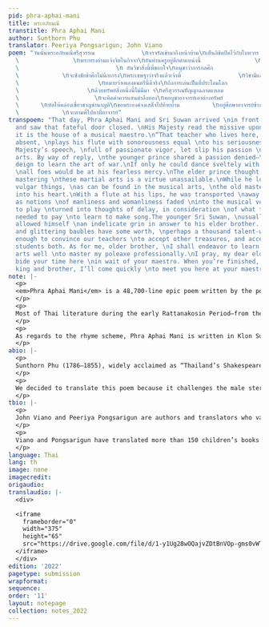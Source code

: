 ```yaml
---
pid: phra-aphai-mani
title: พระอภัยมณี
transtitle: Phra Aphai Mani
author: Sunthorn Phu
translator: Peeriya Pongsarigun; John Viano
poem: "วันนั้นพระอภัยมณีศรีสุวรรณ             \nจรจรัลเข้ามาถึงหน้าบ้าน\nเห็นลิขิตปิดไว้กับใบทวาร
  \               \nพระทรงอ่านแจ้งจิตในกิจจา\nอันท่านครูอยู่ตึกตำแหน่งนี้               \nฝีปากปี่เป่าเสนาะเพราะหนักหนา\nจึงดำรัสตรัสแก่ยา
  \                           \n อันวิชาสิ่งนี้พี่ชอบใจ\nอนุชาว่าการกลศึก                             \nน้องนี้นึกรักมาแต่ไหนไหน\nถ้าเรียนรู้รำกระบองได้ว่องไว
  \            \nจะชิงชัยข้าศึกไม่นึกเกรง\nพระเชษฐาว่าจริงแล้วเจ้าพี่                \nวิชามีแล้วใครไม่ข่มเหง\nแต่ใจพี่นี้รักทางนักเลง
  \                      \nหมายว่าเพลงดนตรีนี้ดีจริง\nถึงการเล่นเป็นที่ประโลมโลก             \nได้ดับโศกสูญหายทั้งชายหญิง\nแต่ขัดสนจนจิตคิดประวิง
  \                   \nด้วยทรัพย์สิ่งหนึ่งนี้ไม่มีมา ฯ\nศรีสุวรรณปัญญาฉลาดแหลม             \nจึงยิ้มแย้มเยื้อนตอบพระเชษฐา\nธำมรงค์เรือนมณีมีราคา
  \                     \nจะคิดค่าควรแสนตำลึงทอง\nพอบูชาอาจารย์เอาต่างทรัพย์            \nเห็นจะรับสอนสั่งเราทั้งสอง\nอันตัวน้องนี้จะอยู่ด้วยครูกระบอง
  \      \nหัดให้คล่องเชี่ยวชาญชำนาญดี\nขอพระองค์จงเสด็จไปท้ายบ้าน         \nอยู่ศึกษาอาจารย์ข้างดีดสี\nครั้นเสร็จสมปรารถนาไม่ช้าที
  \            \nจะตามพี่ไปหาที่อาจารย์"
transpoem: "That day, Phra Aphai Mani and Sri Suwan arrived \nin front of the house
  and saw that fateful door closed. \nHis Majesty read the missive upon it, \nproving
  it is the house of a musical maestro.\n“That teacher who lives here, yet is now
  absent, \nplays his flute with sonorousness equal \nto his seriousness.” Thus, His
  Majesty’s speech, \nfull of passionate vigor, let slip his passion \nfor the musical
  arts. By way of reply, \nthe younger prince shared a passion denied­—\nthat he should
  deign to learn the art of war.\nIf only he could dance sveltely with his poleaxe,
  \nall foes would be at his fearless mercy.\nThe elder prince thought, it’s true,
  mastering \nthese martial arts is a virtue unassailable.\nWhile he longed for more
  vulgar things, \nas can be found in the musical arts, \nthe old master’s song crept
  into his heart.\nWith a flute at his lips, he was transported \naway from his struggles
  as notions \nof manliness and womanliness faded \ninto the musical void.His longing
  to play \nturned into thoughts of delay, in consideration \nof what treasure he
  needed to pay \nto learn to make song.The younger Sri Suwan, \nusually quite cunning,
  allowed himself \nan indelicate grin in answer to his elder brother. \nMy rings
  and glittering baubles have some worth, \nperhaps a thousand talent-weights of gold—\nPerhaps
  enough to convince our teachers \nto accept other treasures, and accept us \nas
  students both. As for me, older brother, \nI shall endeavor to learn my martial
  arts well \nto master my poleaxe professionally.\nI pray, my dear elder brother,
  bide your time here \nin wait of your maestro. When you’re finished, \nmy artistic
  king and brother, I’ll come quickly \nto meet you here at your maestro’s place."
note: |-
  <p>
  <em>Phra Aphai Mani</em> is a 48,700-line epic poem written by the poet Sunthorn Phu between 1821 and 1845. The male protagonist of the poem is Phra Aphai Mani, a keen musician who plays the flute. Nineteenth-century Thai literature was often centered on male warrior figures known for their martial prowess. For example, <em>I-nao</em>, written during the early Rattanakosin Period, portrays the titular protagonist as an expert in the use of daggers. <em>Kraithong</em> by King Rama II is about a hero who kills crocodiles. <em>Khobut</em>, written by Sunthorn Phu during the reign of King Rama I, is about Kobut, the son of the Sun, who has special power to resurrect the dead. <em>Singha Krai Phop</em>, also written by Sunthorn Phu during the reign of King Rama II and III, is about a child raised by a giant demon who drinks milk from a lion during infancy.
  </p>
  <p>
  Most of Thai literature during the early Rattanakosin Period—from the reign of King Rama to that of King Rama IV—was written by or for the monarchy. Therefore, the masculine stereotype was emphasized to glorify the King’s power. Male characters were usually heroes and warriors who protected their kingdom. <em>Phra Aphai Mani</em> is different. Originally, Sunthorn Phu wrote the poem due to financial issues, as he was imprisoned after injuring a high-ranking officer. He had the freedom to break such stereotypes. He depicted Phra Aphai Mani as a musician who does not have any superpowers or martial skills. He uses his musical mastery to charm and flirt with women. He is not a fighter and is rather sentimental. In fact, Phra Aphai Mani echoes the personality of Sunthorn Phu himself in many ways. For instance, Sunthorn Phu was famously known as an alcoholic who, when drunk, followed his feelings and passions rather than rationality. Sunthorn Phu was also an incorrigible flirt and had two wives and numerous lovers. In much the same way, Phra Aphai Mani has five wives.
  </p>
  <p>
  As regards to the rhyme scheme, Phra Aphai Mani is written in Klon Suphap. Each line consists of seven to nine syllables. Each stanza has two lines and each line is divided into two clauses. There is a complex set of rhymes, and Sunthorn Phu’s signature scheme of internal rhyming adds complication to it. He rhymes the syllables within each clause as opposed to rhyming across clauses.
  </p>
abio: |-
  <p>
  Sunthorn Phu (1786–1855), widely acclaimed as “Thailand’s Shakespeare,” lived during the Rattanakosin Period between the reigns of King Rama I and King Rama IV. He was famous for his epic poetry and memoirs. He invented “internal rhyming” — rhymes within each half-line in addition to the standard Klon Suphap rhyme scheme — which became his signature. In 1986, he was honored by UNESCO as a world poet, and Thai children study his poems to this day.
  </p>
  <p>
  We decided to translate this poem because it challenges the male stereotype of warriorship. Sunthorn Phu rejects this stereotype by portraying the lead character, Phra Aphai Mani, as a keen musician instead of a great warrior. We would also like to raise awareness of the works of Thailand’s most celebrated author — Amazon currently has only one listing for Phu’s work. It is nonetheless challenging to transfer the beautiful rhymes of Thai into another language, and most of Sunthorn Phu’s works are lengthy.
  </p>
tbio: |-
  <p>
  John Viano and Peeriya Pongsarigun are authors and translators who value the importance of creating English language rhyme schemes which echo that of their sources, while accurately communicating the author’s message. They co-founded the company InterThaiMedia LLC to create media that brings people together across languages and cultures. InterThaiMedia’s first project was <em>Can You Carry Me?</em>, a children’s book by Viano and Pongasrigun about sibling rivalry. Their second project was <em>Calm</em> by Cheewan Wisasa, an IBBY Honor List book that tells the story of children using their superpower of mindfulness to manage their feelings.
  </p>
  <p>
  Viano and Pongsarigun have translated more than 150 children’s books. They last published with <em>DoubleSpeak</em>  in Spring 2021.
  </p>
language: Thai
lang: th
image: none
imagecredit: 
origaudio: 
translaudio: |-
  <div>

  <iframe
    frameborder="0"
    width="375"
    height="65"
    src="https://drive.google.com/file/d/1-y1Ug28wOQajvZDtBnVOp-gms0vWTRJk/preview">
  </iframe>
  </div>
edition: '2022'
pagetype: submission
wrapformat: 
sequence: 
order: '11'
layout: notepage
collection: notes_2022
---
```

